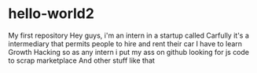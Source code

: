 # hello-world2
My first repository
Hey guys, i'm an intern in a startup called Carfully it's a intermediary that permits people to hire and rent their car 
I have to learn Growth Hacking so as any intern i put my ass on github looking for js code to scrap marketplace 
And other stuff like that
